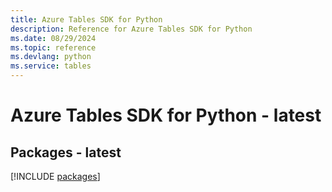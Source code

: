 ```yaml
---
title: Azure Tables SDK for Python
description: Reference for Azure Tables SDK for Python
ms.date: 08/29/2024
ms.topic: reference
ms.devlang: python
ms.service: tables
---
```

# Azure Tables SDK for Python - latest
## Packages - latest
[!INCLUDE [packages](tables-index.md)]